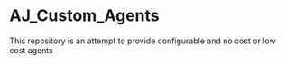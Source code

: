 # AJ_Custom_Agents
This repository is an attempt to provide configurable and no cost or low cost agents

